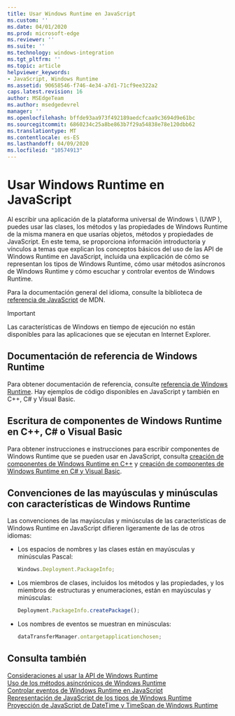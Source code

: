 ```yaml
---
title: Usar Windows Runtime en JavaScript
ms.custom: ''
ms.date: 04/01/2020
ms.prod: microsoft-edge
ms.reviewer: ''
ms.suite: ''
ms.technology: windows-integration
ms.tgt_pltfrm: ''
ms.topic: article
helpviewer_keywords:
- JavaScript, Windows Runtime
ms.assetid: 90658546-f746-4e34-a7d1-71cf9ee322a2
caps.latest.revision: 16
author: MSEdgeTeam
ms.author: msedgedevrel
manager: ''
ms.openlocfilehash: bffde93aa973f492189aedcfcaa9c3694d9e61bc
ms.sourcegitcommit: 6860234c25a8be863b7f29a54838e78e120dbb62
ms.translationtype: MT
ms.contentlocale: es-ES
ms.lasthandoff: 04/09/2020
ms.locfileid: "10574913"
---
```

# Usar Windows Runtime en JavaScript  

Al escribir una aplicación de la plataforma universal de Windows \ (UWP \), puedes usar las clases, los métodos y las propiedades de Windows Runtime de la misma manera en que usarías objetos, métodos y propiedades de JavaScript.  En este tema, se proporciona información introductoria y vínculos a temas que explican los conceptos básicos del uso de las API de Windows Runtime en JavaScript, incluida una explicación de cómo se representan los tipos de Windows Runtime, cómo usar métodos asíncronos de Windows Runtime y cómo escuchar y controlar eventos de Windows Runtime.  

Para la documentación general del idioma, consulte la biblioteca de [referencia de JavaScript][MDNJavascriptReference] de MDN.  

> [!IMPORTANT]
> Las características de Windows en tiempo de ejecución no están disponibles para las aplicaciones que se ejecutan en Internet Explorer.  

## Documentación de referencia de Windows Runtime  

Para obtener documentación de referencia, consulte [referencia de Windows Runtime][UwpApiIndex].  Hay ejemplos de código disponibles en JavaScript y también en C++, C# y Visual Basic.  

## Escritura de componentes de Windows Runtime en C++, C# o Visual Basic  

Para obtener instrucciones e instrucciones para escribir componentes de Windows Runtime que se pueden usar en JavaScript, consulta [creación de componentes de Windows Runtime en C++][WindowsUwpWinrtCpp] y [creación de componentes de Windows Runtime en C# y Visual Basic][WindowsUwpWinrtCsharpVb].  

## Convenciones de las mayúsculas y minúsculas con características de Windows Runtime  

Las convenciones de las mayúsculas y minúsculas de las características de Windows Runtime en JavaScript difieren ligeramente de las de otros idiomas:  

*   Los espacios de nombres y las clases están en mayúsculas y minúsculas Pascal:  
    
    ```javascript
    Windows.Deployment.PackageInfo;
    ```  
    
*   Los miembros de clases, incluidos los métodos y las propiedades, y los miembros de estructuras y enumeraciones, están en mayúsculas y minúsculas:  
    
    ```javascript
    Deployment.PackageInfo.createPackage();
    ```  
    
*   Los nombres de eventos se muestran en minúsculas:  
    
    ```javascript
    dataTransferManager.ontargetapplicationchosen;
    ```  

## Consulta también  

[Consideraciones al usar la API de Windows Runtime][WindowsRuntimeConsiderationsApi]  
[Uso de los métodos asincrónicos de Windows Runtime][WindowsRuntimeAsynchronousMethods]   
[Controlar eventos de Windows Runtime en JavaScript][WindowsRuntimeEventsJavascript]   
[Representación de JavaScript de los tipos de Windows Runtime][WindowsRuntimeJavascriptTypes]   
[Proyección de JavaScript de DateTime y TimeSpan de Windows Runtime][WindowsRuntimeDatetimeTimespan]  
 
<!-- image links -->  

<!-- links  -->  

[WindowsRuntimeConsiderationsApi]: /microsoft-edge/windows-runtime/considerations-when-using-the-windows-runtime-api "Consideraciones al usar la API de Windows Runtime"  
[WindowsRuntimeEventsJavascript]: /microsoft-edge/windows-runtime/handling-windows-runtime-events-in-javascript "Controlar eventos de Windows Runtime en JavaScript"  
[WindowsRuntimeJavascriptTypes]: /microsoft-edge/windows-runtime/javascript-representation-of-windows-runtime-types "Representación de JavaScript de los tipos de Windows Runtime"  
[WindowsRuntimeAsynchronousMethods]: /microsoft-edge/windows-runtime/using-windows-runtime-asynchronous-methods "Uso de los métodos asincrónicos de Windows Runtime"  
[WindowsRuntimeDatetimeTimespan]: /microsoft-edge/windows-runtime/windows-runtime-datetime-and-timespan-representations "Representaciones DateTime y TimeSpan de Windows Runtime"  

[UwpApiIndex]: /uwp/api/index "Espacios de nombres de Windows para UWP"  
[WindowsUwpWinrtCpp]: /windows/uwp/winrt-components/creating-windows-runtime-components-in-cpp "Componentes de Windows Runtime con C++/CX"  
[WindowsUwpWinrtCsharpVb]: /windows/uwp/winrt-components/creating-windows-runtime-components-in-csharp-and-visual-basic "Componentes de Windows en tiempo de ejecución con C# y Visual Basic"  

[MDNJavascriptReference]: https://developer.mozilla.org/docs/Web/JavaScript/Reference "Referencia de JavaScript | MDN"  
